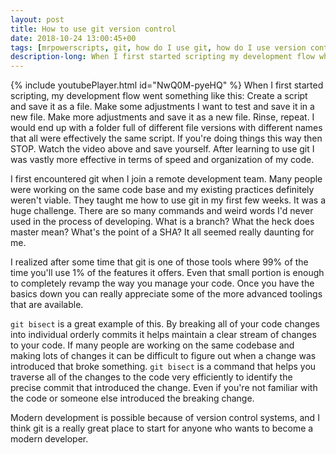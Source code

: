 ```yaml
---
layout: post
title: How to use git version control
date: 2018-10-24 13:00:45+00
tags: [mrpowerscripts, git, how do I use git, how do I use version control, git version control, development version control]
description-long: When I first started scripting my development flow when something like this Create a script and save it as a file. Make some adjustments I want to test and save it in a new file. Make more adjustments and save it as a new file. Rinse, repeat. I would end up with a folder full of different file versions with different names that all were effectively the same script. If you're doing things this way then STOP. Watch the video above and save yourself. After learning to use git I was vastly more effective in terms of speed and organization of my code.
---
```


{% include youtubePlayer.html id="NwQ0M-pyeHQ" %}
When I first started scripting, my development flow went something like this: Create a script and save it as a file. Make some adjustments I want to test and save it in a new file. Make more adjustments and save it as a new file. Rinse, repeat. I would end up with a folder full of different file versions with different names that all were effectively the same script. If you're doing things this way then STOP. Watch the video above and save yourself. After learning to use git I was vastly more effective in terms of speed and organization of my code.

I first encountered git when I join a remote development team. Many people were working on the same code base and my existing practices definitely weren't viable. They taught me how to use git in my first few weeks. It was a huge challenge. There are so many commands and weird words I'd never used in the process of developing. What is a branch? What the heck does master mean? What's the point of a SHA? It all seemed really daunting for me. 

I realized after some time that git is one of those tools where 99% of the time you'll use 1% of the features it offers. Even that small portion is enough to completely revamp the way you manage your code. Once you have the basics down you can really appreciate some of the more advanced toolings that are available. 

`git bisect` is a great example of this. By breaking all of your code changes into individual orderly commits it helps maintain a clear stream of changes to your code. If many people are working on the same codebase and making lots of changes it can be difficult to figure out when a change was introduced that broke something. `git bisect` is a command that helps you traverse all of the changes to the code very efficiently to identify the precise commit that introduced the change. Even if you're not familiar with the code or someone else introduced the breaking change. 

Modern development is possible because of version control systems, and I think git is a really great place to start for anyone who wants to become a modern developer.

